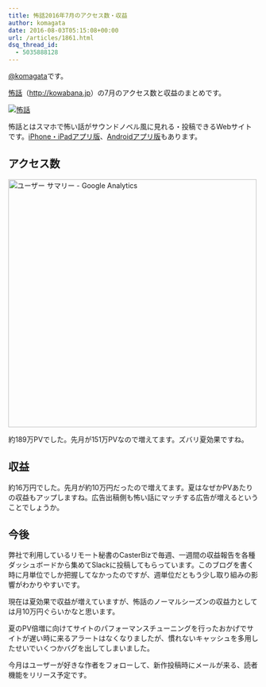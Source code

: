 ```yaml
---
title: 怖話2016年7月のアクセス数・収益
author: komagata
date: 2016-08-03T05:15:08+00:00
url: /articles/1861.html
dsq_thread_id:
  - 5035888128
---
```

[@komagata][1]です。

<a title="怖話" href="http://kowabana.jp" target="_blank">怖話</a>（<a title="怖話" href="http://kowabana.jp" target="_blank">http://kowabana.jp</a>）の7月のアクセス数と収益のまとめです。


  <a href="http://kowabana.jp"><img src="https://i.gyazo.com/7ac945b83db4936a1cd4947a6ea0c60b.png" alt="怖話" /></a>


怖話とはスマホで怖い話がサウンドノベル風に見れる・投稿できるWebサイトです。<a title="怖話iPhone・iPadアプリ版" href="https://itunes.apple.com/jp/app/bu-hua-zui-buno1wan5000huano/id564486792?l=ja&mt=8" target="_blank">iPhone・iPadアプリ版</a>、<a title="怖話Androidアプリ版" href="https://play.google.com/store/apps/details?id=jp.fjord.kowabana" target="_blank">Androidアプリ版</a>もあります。

## アクセス数


  <img src="https://gyazo.com/270c40e735686f5ff3900f41a78ff122.png" alt="ユーザー サマリー - Google Analytics" width="500px" />


約189万PVでした。先月が151万PVなので増えてます。ズバリ夏効果ですね。

## 収益

約16万円でした。先月が約10万円だったので増えてます。夏はなぜかPVあたりの収益もアップしますね。広告出稿側も怖い話にマッチする広告が増えるということでしょうか。

## 今後

弊社で利用しているリモート秘書のCasterBizで毎週、一週間の収益報告を各種ダッシュボードから集めてSlackに投稿してもらっています。このブログを書く時に月単位でしか把握してなかったのですが、週単位だともう少し取り組みの影響がわかりやすいです。

現在は夏効果で収益が増えていますが、怖話のノーマルシーズンの収益力としては月10万円ぐらいかなと思います。

夏のPV倍増に向けてサイトのパフォーマンスチューニングを行ったおかげでサイトが遅い時に来るアラートはなくなりましたが、慣れないキャッシュを多用したせいでいくつかバグを出してしまいました。

今月はユーザーが好きな作者をフォローして、新作投稿時にメールが来る、読者機能をリリース予定です。

 [1]: http://twitter.com/komagata
